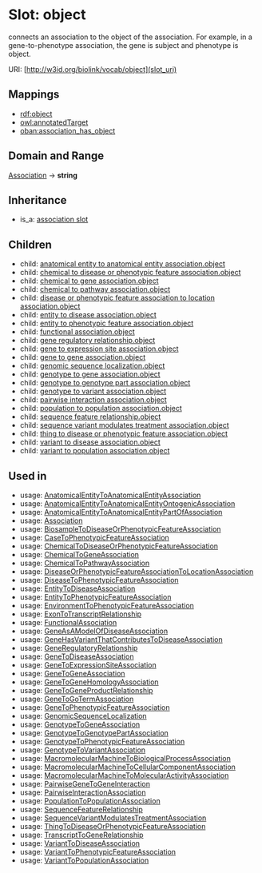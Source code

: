 # Slot: object


connects an association to the object of the association. For example, in a gene-to-phenotype association, the gene is subject and phenotype is object.

URI: [http://w3id.org/biolink/vocab/object](slot_uri)
## Mappings

 * [rdf:object](http://purl.obolibrary.org/obo/rdf_object)
 * [owl:annotatedTarget](http://purl.obolibrary.org/obo/owl_annotatedTarget)
 * [oban:association_has_object](http://purl.obolibrary.org/obo/oban_association_has_object)
## Domain and Range

[Association](Association.md) -> **string**
## Inheritance

 *  is_a: [association slot](association_slot.md)
## Children

 *  child: [anatomical entity to anatomical entity association.object](anatomical_entity_to_anatomical_entity_association_object.md)
 *  child: [chemical to disease or phenotypic feature association.object](chemical_to_disease_or_phenotypic_feature_association_object.md)
 *  child: [chemical to gene association.object](chemical_to_gene_association_object.md)
 *  child: [chemical to pathway association.object](chemical_to_pathway_association_object.md)
 *  child: [disease or phenotypic feature association to location association.object](disease_or_phenotypic_feature_association_to_location_association_object.md)
 *  child: [entity to disease association.object](entity_to_disease_association_object.md)
 *  child: [entity to phenotypic feature association.object](entity_to_phenotypic_feature_association_object.md)
 *  child: [functional association.object](functional_association_object.md)
 *  child: [gene regulatory relationship.object](gene_regulatory_relationship_object.md)
 *  child: [gene to expression site association.object](gene_to_expression_site_association_object.md)
 *  child: [gene to gene association.object](gene_to_gene_association_object.md)
 *  child: [genomic sequence localization.object](genomic_sequence_localization_object.md)
 *  child: [genotype to gene association.object](genotype_to_gene_association_object.md)
 *  child: [genotype to genotype part association.object](genotype_to_genotype_part_association_object.md)
 *  child: [genotype to variant association.object](genotype_to_variant_association_object.md)
 *  child: [pairwise interaction association.object](pairwise_interaction_association_object.md)
 *  child: [population to population association.object](population_to_population_association_object.md)
 *  child: [sequence feature relationship.object](sequence_feature_relationship_object.md)
 *  child: [sequence variant modulates treatment association.object](sequence_variant_modulates_treatment_association_object.md)
 *  child: [thing to disease or phenotypic feature association.object](thing_to_disease_or_phenotypic_feature_association_object.md)
 *  child: [variant to disease association.object](variant_to_disease_association_object.md)
 *  child: [variant to population association.object](variant_to_population_association_object.md)
## Used in

 *  usage: [AnatomicalEntityToAnatomicalEntityAssociation](AnatomicalEntityToAnatomicalEntityAssociation.md)
 *  usage: [AnatomicalEntityToAnatomicalEntityOntogenicAssociation](AnatomicalEntityToAnatomicalEntityOntogenicAssociation.md)
 *  usage: [AnatomicalEntityToAnatomicalEntityPartOfAssociation](AnatomicalEntityToAnatomicalEntityPartOfAssociation.md)
 *  usage: [Association](Association.md)
 *  usage: [BiosampleToDiseaseOrPhenotypicFeatureAssociation](BiosampleToDiseaseOrPhenotypicFeatureAssociation.md)
 *  usage: [CaseToPhenotypicFeatureAssociation](CaseToPhenotypicFeatureAssociation.md)
 *  usage: [ChemicalToDiseaseOrPhenotypicFeatureAssociation](ChemicalToDiseaseOrPhenotypicFeatureAssociation.md)
 *  usage: [ChemicalToGeneAssociation](ChemicalToGeneAssociation.md)
 *  usage: [ChemicalToPathwayAssociation](ChemicalToPathwayAssociation.md)
 *  usage: [DiseaseOrPhenotypicFeatureAssociationToLocationAssociation](DiseaseOrPhenotypicFeatureAssociationToLocationAssociation.md)
 *  usage: [DiseaseToPhenotypicFeatureAssociation](DiseaseToPhenotypicFeatureAssociation.md)
 *  usage: [EntityToDiseaseAssociation](EntityToDiseaseAssociation.md)
 *  usage: [EntityToPhenotypicFeatureAssociation](EntityToPhenotypicFeatureAssociation.md)
 *  usage: [EnvironmentToPhenotypicFeatureAssociation](EnvironmentToPhenotypicFeatureAssociation.md)
 *  usage: [ExonToTranscriptRelationship](ExonToTranscriptRelationship.md)
 *  usage: [FunctionalAssociation](FunctionalAssociation.md)
 *  usage: [GeneAsAModelOfDiseaseAssociation](GeneAsAModelOfDiseaseAssociation.md)
 *  usage: [GeneHasVariantThatContributesToDiseaseAssociation](GeneHasVariantThatContributesToDiseaseAssociation.md)
 *  usage: [GeneRegulatoryRelationship](GeneRegulatoryRelationship.md)
 *  usage: [GeneToDiseaseAssociation](GeneToDiseaseAssociation.md)
 *  usage: [GeneToExpressionSiteAssociation](GeneToExpressionSiteAssociation.md)
 *  usage: [GeneToGeneAssociation](GeneToGeneAssociation.md)
 *  usage: [GeneToGeneHomologyAssociation](GeneToGeneHomologyAssociation.md)
 *  usage: [GeneToGeneProductRelationship](GeneToGeneProductRelationship.md)
 *  usage: [GeneToGoTermAssociation](GeneToGoTermAssociation.md)
 *  usage: [GeneToPhenotypicFeatureAssociation](GeneToPhenotypicFeatureAssociation.md)
 *  usage: [GenomicSequenceLocalization](GenomicSequenceLocalization.md)
 *  usage: [GenotypeToGeneAssociation](GenotypeToGeneAssociation.md)
 *  usage: [GenotypeToGenotypePartAssociation](GenotypeToGenotypePartAssociation.md)
 *  usage: [GenotypeToPhenotypicFeatureAssociation](GenotypeToPhenotypicFeatureAssociation.md)
 *  usage: [GenotypeToVariantAssociation](GenotypeToVariantAssociation.md)
 *  usage: [MacromolecularMachineToBiologicalProcessAssociation](MacromolecularMachineToBiologicalProcessAssociation.md)
 *  usage: [MacromolecularMachineToCellularComponentAssociation](MacromolecularMachineToCellularComponentAssociation.md)
 *  usage: [MacromolecularMachineToMolecularActivityAssociation](MacromolecularMachineToMolecularActivityAssociation.md)
 *  usage: [PairwiseGeneToGeneInteraction](PairwiseGeneToGeneInteraction.md)
 *  usage: [PairwiseInteractionAssociation](PairwiseInteractionAssociation.md)
 *  usage: [PopulationToPopulationAssociation](PopulationToPopulationAssociation.md)
 *  usage: [SequenceFeatureRelationship](SequenceFeatureRelationship.md)
 *  usage: [SequenceVariantModulatesTreatmentAssociation](SequenceVariantModulatesTreatmentAssociation.md)
 *  usage: [ThingToDiseaseOrPhenotypicFeatureAssociation](ThingToDiseaseOrPhenotypicFeatureAssociation.md)
 *  usage: [TranscriptToGeneRelationship](TranscriptToGeneRelationship.md)
 *  usage: [VariantToDiseaseAssociation](VariantToDiseaseAssociation.md)
 *  usage: [VariantToPhenotypicFeatureAssociation](VariantToPhenotypicFeatureAssociation.md)
 *  usage: [VariantToPopulationAssociation](VariantToPopulationAssociation.md)
